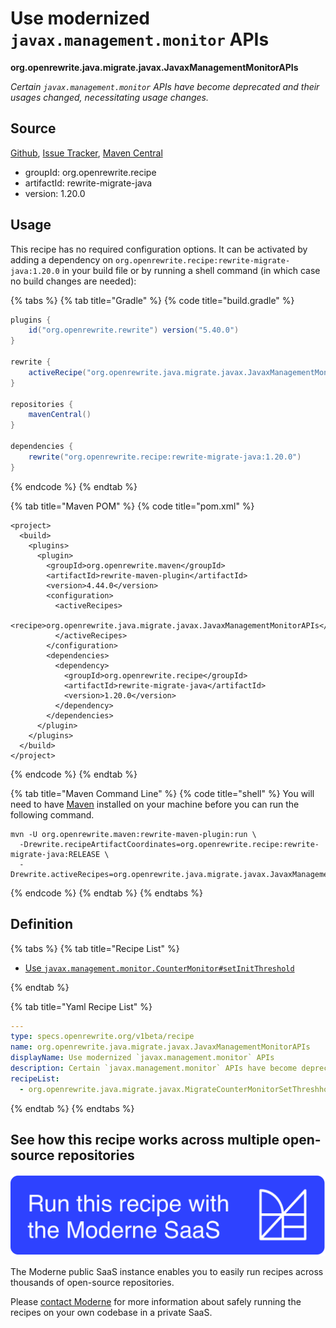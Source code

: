 # Use modernized `javax.management.monitor` APIs

**org.openrewrite.java.migrate.javax.JavaxManagementMonitorAPIs**

_Certain `javax.management.monitor` APIs have become deprecated and their usages changed, necessitating usage changes._

## Source

[Github](https://github.com/openrewrite/rewrite-migrate-java/blob/main/src/main/resources/META-INF/rewrite/javax-management-monitor-apis.yml), [Issue Tracker](https://github.com/openrewrite/rewrite-migrate-java/issues), [Maven Central](https://central.sonatype.com/artifact/org.openrewrite.recipe/rewrite-migrate-java/1.20.0/jar)

* groupId: org.openrewrite.recipe
* artifactId: rewrite-migrate-java
* version: 1.20.0


## Usage

This recipe has no required configuration options. It can be activated by adding a dependency on `org.openrewrite.recipe:rewrite-migrate-java:1.20.0` in your build file or by running a shell command (in which case no build changes are needed): 

{% tabs %}
{% tab title="Gradle" %}
{% code title="build.gradle" %}
```groovy
plugins {
    id("org.openrewrite.rewrite") version("5.40.0")
}

rewrite {
    activeRecipe("org.openrewrite.java.migrate.javax.JavaxManagementMonitorAPIs")
}

repositories {
    mavenCentral()
}

dependencies {
    rewrite("org.openrewrite.recipe:rewrite-migrate-java:1.20.0")
}
```
{% endcode %}
{% endtab %}

{% tab title="Maven POM" %}
{% code title="pom.xml" %}
```markup
<project>
  <build>
    <plugins>
      <plugin>
        <groupId>org.openrewrite.maven</groupId>
        <artifactId>rewrite-maven-plugin</artifactId>
        <version>4.44.0</version>
        <configuration>
          <activeRecipes>
            <recipe>org.openrewrite.java.migrate.javax.JavaxManagementMonitorAPIs</recipe>
          </activeRecipes>
        </configuration>
        <dependencies>
          <dependency>
            <groupId>org.openrewrite.recipe</groupId>
            <artifactId>rewrite-migrate-java</artifactId>
            <version>1.20.0</version>
          </dependency>
        </dependencies>
      </plugin>
    </plugins>
  </build>
</project>
```
{% endcode %}
{% endtab %}

{% tab title="Maven Command Line" %}
{% code title="shell" %}
You will need to have [Maven](https://maven.apache.org/download.cgi) installed on your machine before you can run the following command.

```shell
mvn -U org.openrewrite.maven:rewrite-maven-plugin:run \
  -Drewrite.recipeArtifactCoordinates=org.openrewrite.recipe:rewrite-migrate-java:RELEASE \
  -Drewrite.activeRecipes=org.openrewrite.java.migrate.javax.JavaxManagementMonitorAPIs
```
{% endcode %}
{% endtab %}
{% endtabs %}


## Definition

{% tabs %}
{% tab title="Recipe List" %}
* [Use `javax.management.monitor.CounterMonitor#setInitThreshold`](../../../java/migrate/javax/migratecountermonitorsetthreshholdtosetinitthreshold.md)

{% endtab %}

{% tab title="Yaml Recipe List" %}
```yaml
---
type: specs.openrewrite.org/v1beta/recipe
name: org.openrewrite.java.migrate.javax.JavaxManagementMonitorAPIs
displayName: Use modernized `javax.management.monitor` APIs
description: Certain `javax.management.monitor` APIs have become deprecated and their usages changed, necessitating usage changes.
recipeList:
  - org.openrewrite.java.migrate.javax.MigrateCounterMonitorSetThreshholdToSetInitThreshold

```
{% endtab %}
{% endtabs %}

## See how this recipe works across multiple open-source repositories

[![Moderne Link Image](/.gitbook/assets/ModerneRecipeButton.png)](https://public.moderne.io/recipes/org.openrewrite.java.migrate.javax.JavaxManagementMonitorAPIs)

The Moderne public SaaS instance enables you to easily run recipes across thousands of open-source repositories.

Please [contact Moderne](https://moderne.io/product) for more information about safely running the recipes on your own codebase in a private SaaS.
